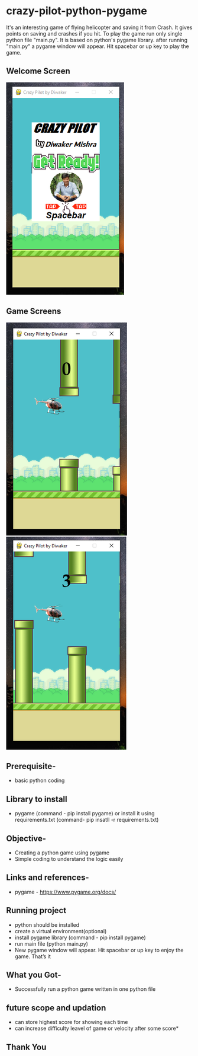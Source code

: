 # crazy-pilot-python-pygame
It's an interesting game of flying helicopter and saving it from Crash. It gives points on saving and crashes if you hit. To play the game run only single python file "main.py". It is based on python's pygame library. after running "main.py" a pygame window will appear. Hit spacebar or up key to play the game.

## Welcome Screen
![alt text](https://github.com/diwamishra21/crazy-pilot-python-pygame/blob/main/gallery/screenshots/welcome.png)

## Game Screens
![alt text](https://github.com/diwamishra21/crazy-pilot-python-pygame/blob/main/gallery/screenshots/start.png)
![alt text](https://github.com/diwamishra21/crazy-pilot-python-pygame/blob/main/gallery/screenshots/score.png)


## Prerequisite-
* basic python coding

## Library to install
* pygame (command - pip install pygame) or install it using requirements.txt (command- pip insatll -r requirements.txt)

## Objective-
* Creating a python game using pygame
* Simple coding to understand the logic easily

## Links and references-
* pygame - https://www.pygame.org/docs/

## Running project
* python should be installed
* create a virtual environment(optional)
* install pygame library (command - pip install pygame)
* run main file (python main.py)
* New pygame window will appear. Hit spacebar or up key to enjoy the game.
That’s it

## What you Got-
* Successfully run a python game written in one python file

## future scope and updation
* can store highest score for showing each time
* can increase difficulty leavel of game or velocity after some score* 

## Thank You
